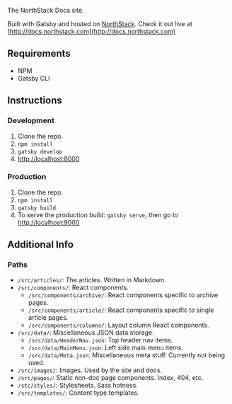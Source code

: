 The NorthStack Docs site.

Built with Gatsby and hosted on [NorthStack](https://northstack.com). Check it out live at [http://docs.northstack.com](http://docs.northstack.com)

## Requirements
* NPM
* Gatsby CLI

## Instructions

### Development

1. Clone the repo.
2. `npm install`
3. `gatsby develop`
4. [http://localhost:8000](http://localhost:8000)

### Production

1. Clone the repo.
2. `npm install`
3. `gatsby build`
4. To serve the production build: `gatsby serve`, then go to [http://localhost:9000](http://localhost:9000)

## Additional Info

### Paths

* `/src/articles/`: The articles. Written in Markdown.
* `/src/components/`: React components.
  * `/src/components/archive/`: React components specific to archive pages.
  * `/src/components/article/`: React components specific to single article pages.
  * `/src/components/columns/`: Layout column React components.
* `/src/data/`: Miscellaneous JSON data storage.
  * `/src/data/HeaderNav.json`: Top header nav items.
  * `/src/data/MainMenu.json`: Left side main menu items.
  * `/src/data/Meta.json`: Miscellaneous meta stuff. Currently not being used.
* `/src/images/`: Images. Used by the site and docs.
* `/src/pages/`: Static non-doc page components. Index, 404, etc.
* `/stc/styles/`: Stylesheets. Sass hotness.
* `/src/templates/`: Content type templates.